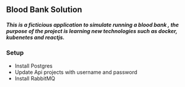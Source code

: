 ## Blood Bank Solution
##### This is a ficticious application to simulate running a blood bank , the purpose of the project is learning new technologies such as docker, kubenetes and reactjs.

### Setup
- Install Postgres
- Update Api projects with username and password
- Install RabbitMQ

